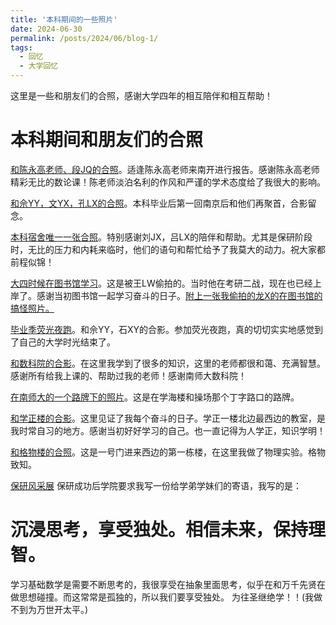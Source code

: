 ```yaml
---
title: '本科期间的一些照片'
date: 2024-06-30
permalink: /posts/2024/06/blog-1/
tags:
  - 回忆
  - 大学回忆
---
```


这里是一些和朋友们的合照，感谢大学四年的相互陪伴和相互帮助！

本科期间和朋友们的合照
======

[和陈永高老师、段JQ的合照](../images/under/1.png)。适逢陈永高老师来南开进行报告。感谢陈永高老师精彩无比的数论课！陈老师淡泊名利的作风和严谨的学术态度给了我很大的影响。

[和佘YY，文YX，孔LX的合照](../images/under/2.png)。本科毕业后第一回南京后和他们再聚首，合影留念。

[本科宿舍唯一一张合照](../images/under/3.png)。特别感谢刘JX，吕LX的陪伴和帮助。尤其是保研阶段时，无比的压力和内耗来临时，他们的语句和帮忙给予了我莫大的动力。祝大家都前程似锦！

[大四时候在图书馆学习](../images/under/4.png)。这是被王LW偷拍的。当时他在考研二战，现在也已经上岸了。感谢当初图书馆一起学习奋斗的日子。[附上一张我偷拍的龙X的在图书馆的搞怪照片。](../images/under/5.png)

[毕业季荧光夜跑](../images/under/6.png)。和佘YY，石XY的合影。参加荧光夜跑，真的切切实实地感觉到了自己的大学时光结束了。

[和数科院的合影](../images/under/7.png)。在这里我学到了很多的知识，这里的老师都很和蔼、充满智慧。感谢所有给我上课的、帮助过我的老师！感谢南师大数科院！

[在南师大的一个路牌下的照片](../images/under/8.png)。这是在学海楼和操场那个丁字路口的路牌。

[和学正楼的合影](../images/under/9.png)。这里见证了我每个奋斗的日子。学正一楼北边最西边的教室，是我时常自习的地方。感谢当初好好学习的自己。也一直记得为人学正，知识学明！

[和格物楼的合照](../images/under/10.png)。这是一号门进来西边的第一栋楼，在这里我做了物理实验。格物致知。

[保研风采展](../images/under/11.png)
保研成功后学院要求我写一份给学弟学妹们的寄语，我写的是：

沉浸思考，享受独处。相信未来，保持理智。
===

学习基础数学是需要不断思考的，我很享受在抽象里面思考，似乎在和万千先贤在做思想碰撞。而这常常是孤独的，所以我们要享受独处。
为往圣继绝学！！(我做不到为万世开太平。)
